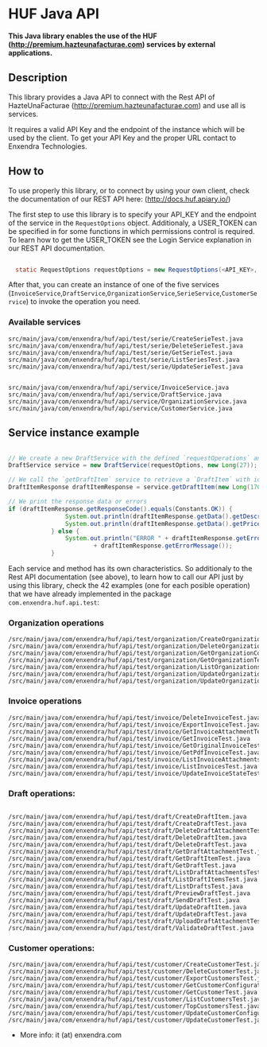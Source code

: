 # HUF Java API

**This Java library enables the use of the HUF (http://premium.hazteunafacturae.com) services by external applications.**

## Description

This library provides a Java API to connect with the Rest API of HazteUnaFacturae (http://premium.hazteunafacturae.com) and use all is services.

It requires a valid API Key and the endpoint of the instance which will be used by the client. To get your API Key and the proper URL contact to Enxendra Technologies.

## How to

To use properly this library, or to connect by using your own client, check the documentation of our REST API here: (http://docs.huf.apiary.io/)

The first step to use this library is to specify your API_KEY  and the endpoint of the service in the `RequestOptions` object. Additionaly, a USER_TOKEN can be specified in for some functions in which permissions control is required. To learn how to get the USER_TOKEN see the Login Service explanation in  our REST API documentation.

``` java

  static RequestOptions requestOptions = new RequestOptions(<API_KEY>, <ENDPOINT>, <USER_TOKEN>);

```

After that, you can create an instance of one of the five services (`InvoiceService`,`DraftService`,`OrganizationService`,`SerieService`,`CustomerService`) to invoke the operation you need.

### Available services

```
src/main/java/com/enxendra/huf/api/test/serie/CreateSerieTest.java
src/main/java/com/enxendra/huf/api/test/serie/DeleteSerieTest.java
src/main/java/com/enxendra/huf/api/test/serie/GetSerieTest.java
src/main/java/com/enxendra/huf/api/test/serie/ListSeriesTest.java
src/main/java/com/enxendra/huf/api/test/serie/UpdateSerieTest.java

```

```

src/main/java/com/enxendra/huf/api/service/InvoiceService.java
src/main/java/com/enxendra/huf/api/service/DraftService.java
src/main/java/com/enxendra/huf/api/service/OrganizationService.java
src/main/java/com/enxendra/huf/api/service/CustomerService.java

```

## Service instance example

```java

// We create a new DraftService with the defined `requestOperations` and the `id` of the organization.
DraftService service = new DraftService(requestOptions, new Long(27));

// We call the `getDraftItem` service to retrieve a `DraftItem` with id **1407** from the Draft with id **17028**.
DraftItemResponse draftItemResponse = service.getDraftItem(new Long(17028), new Long(1407));

// We print the response data or errors
if (draftItemResponse.getResponseCode().equals(Constants.OK)) {
                System.out.println(draftItemResponse.getData().getDescription());
                System.out.println(draftItemResponse.getData().getPrice());
            } else {
                System.out.println("ERROR " + draftItemResponse.getErrorCode() + ": "
                        + draftItemResponse.getErrorMessage());
            }

```

Each service and method has its own characteristics. So additionaly to the Rest API documentation (see above), to learn how to call our API just by using this library, check the 42 examples (one for each posible operation) that we have already implemented  in the package `com.enxendra.huf.api.test`:

### Organization operations

```
/src/main/java/com/enxendra/huf/api/test/organization/CreateOrganizationTest.java
/src/main/java/com/enxendra/huf/api/test/organization/DeleteOrganizationTest.java
/src/main/java/com/enxendra/huf/api/test/organization/GetOrganizationConfigurationTest.java
/src/main/java/com/enxendra/huf/api/test/organization/GetOrganizationTest.java
/src/main/java/com/enxendra/huf/api/test/organization/ListOrganizationsTest.java
/src/main/java/com/enxendra/huf/api/test/organization/UpdateOrganizationConfigurationTest.java
/src/main/java/com/enxendra/huf/api/test/organization/UpdateOrganizationTest.java

```

### Invoice operations

```
/src/main/java/com/enxendra/huf/api/test/invoice/DeleteInvoiceTest.java
/src/main/java/com/enxendra/huf/api/test/invoice/ExportInvoiceTest.java
/src/main/java/com/enxendra/huf/api/test/invoice/GetInvoiceAttachmentTest.java
/src/main/java/com/enxendra/huf/api/test/invoice/GetInvoiceTest.java
/src/main/java/com/enxendra/huf/api/test/invoice/GetOriginalInvoiceTest.java
/src/main/java/com/enxendra/huf/api/test/invoice/GetPdfInvoiceTest.java
/src/main/java/com/enxendra/huf/api/test/invoice/ListInvoiceAttachmentsTest.java
/src/main/java/com/enxendra/huf/api/test/invoice/ListInvoicesTest.java
/src/main/java/com/enxendra/huf/api/test/invoice/UpdateInvoiceStateTest.java

```

### Draft operations:

```

/src/main/java/com/enxendra/huf/api/test/draft/CreateDraftItem.java
/src/main/java/com/enxendra/huf/api/test/draft/CreateDraftTest.java
/src/main/java/com/enxendra/huf/api/test/draft/DeleteDraftAttachmentTest.java
/src/main/java/com/enxendra/huf/api/test/draft/DeleteDraftItem.java
/src/main/java/com/enxendra/huf/api/test/draft/DeleteDraftTest.java
/src/main/java/com/enxendra/huf/api/test/draft/GetDraftAttachmentTest.java
/src/main/java/com/enxendra/huf/api/test/draft/GetDraftItemTest.java
/src/main/java/com/enxendra/huf/api/test/draft/GetDraftTest.java
/src/main/java/com/enxendra/huf/api/test/draft/ListDraftAttachmentsTest.java
/src/main/java/com/enxendra/huf/api/test/draft/ListDraftItemsTest.java
/src/main/java/com/enxendra/huf/api/test/draft/ListDraftsTest.java
/src/main/java/com/enxendra/huf/api/test/draft/PreviewDraftTest.java
/src/main/java/com/enxendra/huf/api/test/draft/SendDraftTest.java
/src/main/java/com/enxendra/huf/api/test/draft/UpdateDraftItem.java
/src/main/java/com/enxendra/huf/api/test/draft/UpdateDraftTest.java
/src/main/java/com/enxendra/huf/api/test/draft/UploadDraftAttachmentTest.java
/src/main/java/com/enxendra/huf/api/test/draft/ValidateDraftTest.java

```

### Customer operations:

```
/src/main/java/com/enxendra/huf/api/test/customer/CreateCustomerTest.java
/src/main/java/com/enxendra/huf/api/test/customer/DeleteCustomerTest.java
/src/main/java/com/enxendra/huf/api/test/customer/ExportCustomersTest.java
/src/main/java/com/enxendra/huf/api/test/customer/GetCustomerConfigurationTest.java
/src/main/java/com/enxendra/huf/api/test/customer/GetCustomerTest.java
/src/main/java/com/enxendra/huf/api/test/customer/ListCustomersTest.java
/src/main/java/com/enxendra/huf/api/test/customer/TopCustomersTest.java
/src/main/java/com/enxendra/huf/api/test/customer/UpdateCustomerConfigurationTest.java
/src/main/java/com/enxendra/huf/api/test/customer/UpdateCustomerTest.java

```




* More info: it (at) enxendra.com
